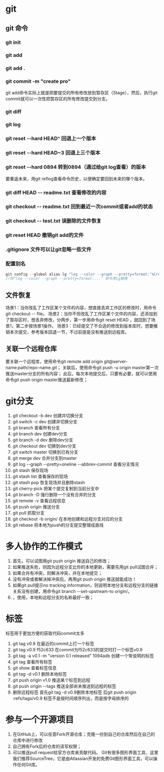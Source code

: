 # git
## git 命令
### git init
### git add <file>
### git add .
### git commit -m "create pro"
git add命令实际上就是把要提交的所有修改放到暂存区（Stage），然后，执行git commit就可以一次性把暂存区的所有修改提交到分支。
### git diff
### git log
### git reset --hard HEAD^ 回退上一个版本
### git reset --hard HEAD~3 回退上三个版本
### git reset --hard 0894 转到0894（通过给git log查看）的版本
要重返未来，用git reflog查看命令历史，以便确定要回到未来的哪个版本。
### git diff HEAD -- readme.txt 查看修改的内容
### git checkout -- readme.txt 回到最近一次commit或者add的状态
### git checkout -- test.txt 误删除的文件恢复
### git reset HEAD <file> 撤销git add的文件
### .gitignore 文件可以让git忽略一些文件
### 配置别名
```java
git config --global alias.lg "log --color --graph --pretty=format:'%Cred%h%Creset -%C(yellow)%d%Creset %s %Cgreen(%cr) %C(bold blue)<%an>%Creset' --abbrev-commit"
//将"log --color --graph --pretty=format:..." 命令用lg替换
```
## 文件恢复
场景1：当你改乱了工作区某个文件的内容，想直接丢弃工作区的修改时，用命令git checkout -- file。
场景2：当你不但改乱了工作区某个文件的内容，还添加到了暂存区时，想丢弃修改，分两步，第一步用命令git reset HEAD <file>，就回到了场景1，第二步按场景1操作。
场景3：已经提交了不合适的修改到版本库时，想要撤销本次提交，参考版本回退一节，不过前提是没有推送到远程库。
## 关联一个远程仓库
要关联一个远程库，使用命令git remote add origin git@server-name:path/repo-name.git；
关联后，使用命令git push -u origin master第一次推送master分支的所有内容；
此后，每次本地提交后，只要有必要，就可以使用命令git push origin master推送最新修改；
# git分支
1. git checkout -b dev 创建并切换分支
2. git switch -c dev 创建并切换分支
3. git branch 查看所有分支
4. git branch dev 创建dev分支
5. git branch -d dev 删除dev分支
6. git checkout dev 切换到dev分支
7. git switch master 切换到已有分支
8. git merge dev 合并分支到master
9. git log --graph --pretty=oneline --abbrev-commit 查看分支情况
10. git stash 保存现场
11. git stash list 查看保存的现场
12. git stash pop 恢复现场并且删除stash
13. git cherry-pick <commit> 把某个提交复制到当前分支中
14. git branch -D <name> 强行删除一个没有合并的分支
15. git remote -v 查看远程信息
16. git push origin <branch-name> 推送分支
17. git pull 抓取分支
18. git checkout -b <branch-name> origin/<branch-name> 在本地创建和远程分支对应的分支
19. git rebase 将本地为push的分支提交整理成直线

# 多人协作的工作模式
1. 首先，可以试图用git push origin <branch-name>推送自己的修改；
2. 如果推送失败，则因为远程分支比你的本地更新，需要先用git pull试图合并；
3. 如果合并有冲突，则解决冲突，并在本地提交；
4. 没有冲突或者解决掉冲突后，再用git push origin <branch-name>推送就能成功！
5. 如果git pull提示no tracking information，则说明本地分支和远程分支的链接关系没有创建，用命令git branch --set-upstream-to <branch-name> origin/<branch-name>。
6. ，使用，本地和远程分支的名称最好一致；

# 标签
标签用于更加方便的获取代码commit太多
1. git tag v0.9 在最近的commit上打一个标签 
2. git tag v0.9 f52c633 在commit为f52c633的提交时打一个标签v0.9
3. git tag -a v0.1 -m "version 0.1 released" 1094adb 创建一个带说明的标签
4. git tag 查看所有标签
5. git show <tagname> 查看标签信息
6. git tag -d v0.1 删除本地标签
7. git push origin v1.0 推送某个标签到远程
8. git push origin --tags 推送全部尚未推送到远程的标签
9. 删除远程标签 首先git tag -d v0.9删除本地标签 后git push origin :refs/tags/v0.9
标签不是按时间顺序列出，而是按字母排序的
# 参与一个开源项目
1. 在GitHub上，可以任意Fork开源仓库；克隆一份到自己的仓库然后在自己的仓库中进行修改
2. 自己拥有Fork后的仓库的读写权限；
3. 可以推送pull request给官方仓库来贡献代码。
Git有很多图形界面工具，这里我们推荐SourceTree，它是由Atlassian开发的免费Git图形界面工具，可以操作任何Git库。